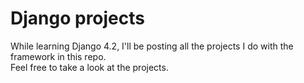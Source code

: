 # Django projects
While learning Django 4.2, I'll be posting all the projects I do with the framework in this repo.  
Feel free to take a look at the projects.